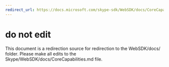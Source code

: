 ```yaml
---
redirect_url: https://docs.microsoft.com/skype-sdk/WebSDK/docs/CoreCapabilities
---
```

# do not edit
This document is a redirection source for redirection to the WebSDK/docs/ folder. Please make all edits to the Skype/WebSDK/docs/CoreCapabilities.md file.

